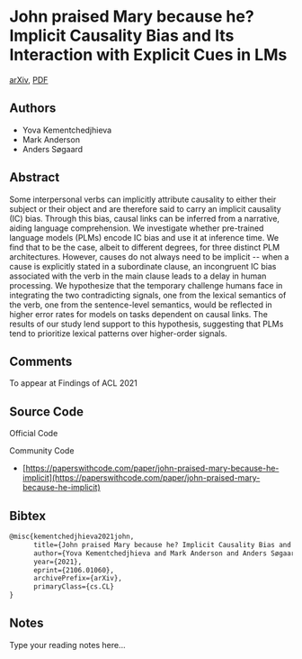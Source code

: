 
# John praised Mary because he? Implicit Causality Bias and Its Interaction with Explicit Cues in LMs

[arXiv](https://arxiv.org/abs/2106.01060), [PDF](https://arxiv.org/pdf/2106.01060.pdf)

## Authors

- Yova Kementchedjhieva
- Mark Anderson
- Anders Søgaard

## Abstract

Some interpersonal verbs can implicitly attribute causality to either their subject or their object and are therefore said to carry an implicit causality (IC) bias. Through this bias, causal links can be inferred from a narrative, aiding language comprehension. We investigate whether pre-trained language models (PLMs) encode IC bias and use it at inference time. We find that to be the case, albeit to different degrees, for three distinct PLM architectures. However, causes do not always need to be implicit -- when a cause is explicitly stated in a subordinate clause, an incongruent IC bias associated with the verb in the main clause leads to a delay in human processing. We hypothesize that the temporary challenge humans face in integrating the two contradicting signals, one from the lexical semantics of the verb, one from the sentence-level semantics, would be reflected in higher error rates for models on tasks dependent on causal links. The results of our study lend support to this hypothesis, suggesting that PLMs tend to prioritize lexical patterns over higher-order signals.

## Comments

To appear at Findings of ACL 2021

## Source Code

Official Code



Community Code

- [https://paperswithcode.com/paper/john-praised-mary-because-he-implicit](https://paperswithcode.com/paper/john-praised-mary-because-he-implicit)

## Bibtex

```tex
@misc{kementchedjhieva2021john,
      title={John praised Mary because he? Implicit Causality Bias and Its Interaction with Explicit Cues in LMs}, 
      author={Yova Kementchedjhieva and Mark Anderson and Anders Søgaard},
      year={2021},
      eprint={2106.01060},
      archivePrefix={arXiv},
      primaryClass={cs.CL}
}
```

## Notes

Type your reading notes here...


